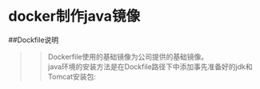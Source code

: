 # docker制作java镜像
##Dockfile说明
>>Dockerfile使用的基础镜像为公司提供的基础镜像。<br>
>>java环境的安装方法是在Dockfile路径下中添加事先准备好的jdk和Tomcat安装包:<br>
>>>

